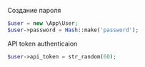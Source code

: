 Создание пароля

```php
$user = new \App\User;
$user->password = Hash::make('password');
```

API token authenticaion

```php
$user->api_token = str_random(60);
```
